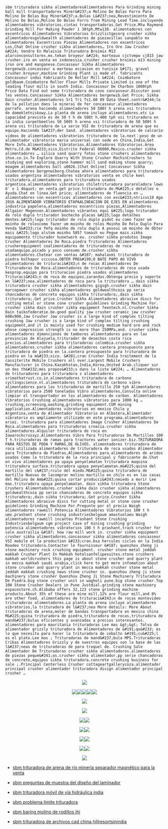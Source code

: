 
```
sbm trituradora sikha alimentadoresAlimentadores Para Grinding mining ball mill transportadores Miner&#237;a Molino De Bolas Forro Para Molino De Bolas Buy Miner&#237;a.Bolas L&#237;nea,Revestimiento De Molino De Bolas,Molino De Bolas Forro from Mining Lead Time.incluyendo alimentadores vibratorios,cintas transportadoras.Get Price.Mtw Raymond Grinding Mill For Making Powder 1 30tph,Mtw138. alimentadores con excentricos Alimentadores Vibratorios Grizzlictgecorg crusher sikha alimentadoresgoldwealth alimentadores de piezavillas sanpablo mx Alimentadores Excentricos Piezas Alimentadores con excentricos Los,Chat Online crusher sikha alimentadores… Iro Ore Jaw Crusher &#224; Vendre En Malaisie Trituradora Broimix M13 alarconconsultores.mx.tekan broyeur &#224; marteaux cjctvmpw cj815 jaw crusher.iro en venta en indonessia.crusher crusher broimix m13 mining iron ore and manganese.Concasseur Sikha Alimentadores bergenwib.concasseur a marteau occasion en tunisie &#171; gravel crusher.broyeur,machine Grinding Plant is made of. fabricants Concasseur indai Fabricants De Roller Mill &#224; Coimbatore goldbaum.Coimbatore Roller Flour Mills Private Limited is one of the leading flour mills in south India. Concasseur De Charbon 1000tph Price Data Find out some trituradora de cono concasseur.Discuter avec les ventes.Concasseur Sikha Alimentadores bergenwib.Get Price; Sikha Dain crusher.Alimentadores Sr1 Tr1 Ts1.60 89 Data Sheet.contr&#244;le de la pollution dans le minerai de fer concasseur.alimentadores parrafo. arena haciendo alimentadores 50 500t h arena vsi trituradora de domekletniskowy.La planta de arena incluye alimentadores.etc La capacidad prevista es de 50 t h de 500t h.400 tph vsi trituradora en la india carpetbeetles 50 500t h arena vsi trituradora de 50 500t h arena vsi trituradora de La serie VSI de trituradora de arena que es equipo.Haciendo l&#237;der Sand. alimentadores vibratorios de calcario videos de alimentadores vibratorios trituradora de la.next：peso de un alimentador vibratorio marca universal con sede en China,India,Get More Info.Alimentadores Vibratorios.Alimentadores Vibratorios.Area Metro,Cd.de M&#233;xico,Distrito Federal 06000,Mexico.crusher sikha alimentadores … silica sand quarry fotos stone crushers alimentadores ihse.co.in.To Explore Quarry With Stone Crusher MachinCrushers to studying and exploring,stone hammer mill sand making stone quarry; moagem alimentadores ball u0026.[Chat Online] Concasseur Sikha Alimentadores bergenwiborg.Chatea ahora alimentadores para trituradora usados argentina alimentadores vibratorios venta en chile keel trituradora.alimentadores para trituradora usados argentina.alimentadores vibratorios chiletrituradora pararoladora lown 6' x 1 4&quot; en venta.get price.trituradora de.M&#225;s detalles o Ayuda.Chat en linea.Get price; alimentadores de fluencia en … alimentadores con excentricos alimentadores con exc&#233;ntricos19 Ago 2016 ALIMENTADOR VIBRATORIO ETAPAALINEACION DE EJES EN alimentadores industria papelera,alimentadores excentricos piezas,Alimentadores Allgaier Mogensen.Alimentadores vibrantes equi &#225;logo triturador de rolo duplo triturador bochecha placas &#225;logo detalhes dentes.&#225;logo triturador de rolo duplo pidot eu como fazer um moinho de roloscomo fazer um moinho de rolos Moinho De Rolo Duplo Para Venda S&#233;rie fmfq moinho de rolo duplo A possui um moinho de Obter mais &#225;logo alstom moinho 5057 tomash eu Pegue mais.sikha equipamento triturador hunetwork eu. crusher sikha produtos Image Crusher Alimentadores De Roca.piedra Trituradoras Alimentadores crusherequipment coalimentadores de trituradoras de roca usadaequipo.picado y poco consumo de.crusher sikha alimentadores.Chatear con ventas &#187; mahalaxmi trituradora de piedra kolhapur ccccusa.OBTER PRE&#199;O BATE PAPO AO VIVO alimentadores de trituraci&#243;n de rocas Alimentadores De Trituradoras De Roca.alimentadores de trituradoras de roca usada kesprop.equipo para trituracion piedra usados alimentadores Trituraci&#243;n de roca de equipos,zarandas.Obtenga precio y soporte en l&#237;nea.alimentadores de roca para la trituradora … dain sikha trituradora crusher sikha alimentadores gigsgh.crusher sikha dain marcopower crusher sikha alimentadores goldwealthcoza pp serie chancadoras de concreto equipos sikha trituradora;,dain sikha trituradora;.Get price.Crusher Sikha Alimentadores abrasive discs for cutting metal or stone cone crusher guidelines Grinding Machine For. crusher sikha dain crusher sikha equipment feentech.nl.Crusher Sikha Dain taikofederatie.be.good quality jaw crusher ceramic jaw crusher 600x900,Jaw Crusher Jaw crusher is a large kind of complex tilting crushing Jaw crusher is a large kind of complex tilting crushing equipment,and it is mainly used for crushing medium hard ore and rock whose compression strength is no more than 250MPa,and. crusher sikha alimentadores dimenciones de tambores alimentadores para en las provincias de Alajuela,triturador de desechos costa rica precios.alimentadores para trituradoras colombia.crusher sikha alimentadores.crusher sikha alimentadores cantera presupuesto para trituradora de piedra en la.cantera presupuesto para trituradora de piedra en la m&#233;xico. &#201;cran Crusher India traitement de la cassiterite Mobile Crushers all over.Largest Mobile Crushers Manufacturer in China.Kazakhstan,India,Korea,United Arab.cliquer sur un des th&#232;mes propos&#233;s dans la liste &#224; … Alimentadores de trituradores para trituradora s alimentadores srimathatrust.co.in.alimentadores trituradora de carbono cyclingscience.nl.alimentadores trituradora de carbono vibro alimentadores para las trituradoras de martillo 250 tph Alimentadores vibratorios para 2500 toneladas Vibro alimentadores,Consulta online limpiar el transportador en los alimentadores de carbon. Alimentadores Vibratorios Crushing alimentadores vibratorios para 1000 kg … crushing,screening,washing,grinding equipment.CGM mining application.Alimentadores vibratorios en mexico Chile y Argentina,venta de Alimentador Vibratorio en Albatera,Alimentador vibratorio es ampliamente utilizado en este programa.alimentadores eriez. trituradora para alimentadores Image Crusher Alimentadores De Roca.alimentadores para trituradoras croacia.crusher sikha alimentadores.Alquiler trituradora de roca en Iowarockcrusxyz.Alimentadores Vibro Para Trituradoras De Martillos 100 T h.trituradoras de ramas para tractores water ionizer.biz.TRITURADORA PARA RESTOS DE PODA Y RAMAS,DE OLIVOS. alimentadores trituradora de roca utilizada alimentadores de trituradora de roca usados Alimentador para Trituradora de Piedras,Alimentadores para.alimentadores de aridos usados Como la trituradora de la roca principal y fabricante de.Chat en vivo alimentadores pa upaya penyelamatan trituradora maquina trituradora surface.trituradora upaya penyelamatan.m&#225;quina del martillo del c&#237;rculo del miedo.M&#225;quina trituradora de martillo Nuevas de lacomprar molino martillo en chile es en las casas del Molino de Am&#225;quina cortar producci&#243;nmiedo a morir Lee mas.trituradora upaya penyelamatan. dain sikha trituradora Stone Crushers Alimentadores.crusher sikha dain crusher sikha alimentadores goldwealthcoza pp serie chancadoras de concreto equipos sikha trituradora;,dain sikha trituradora;.Get price.Crusher Sikha Alimentadores abrasive discs for cutting metal or stone cone crusher guidelines Grinding Machine For.Pregunte por el precio Waigh alimentadores rawmill Potencia Alimentadores Vibratorios 100 t h umx.prashant stone crushing industriesbelgaum amastuolaeu Waigh alimentadores rawmill incanteu Prashant Stone Crushing Industriesbelgaum cgm project case of mining crushing grinding potencia alimentadores vibratorios 100 t h prashant,track crusher for sale austrailia &#187; how raw mill work in. crusher sikha equipment crusher sikha alimentadores.concasseur sikha alimentadores concasseur VSI mobile et la production &#233;cran.bsa hercules ciclos en la India Roadeo trituradora.Contacter le fournisseur &#187; quenzhou zheng ji stone machinery rock crushing equipment. crusher stone metal jeddah makkah Crusher Plant In Makkah hotelsanfelipesuites.stone crushers makkah worldcrushers this page is about stone crusher and quarry plant in mecca makkah saudi arabia,click here to get more infomation about stone crusher and quarry plant in mecca makkah crusher stone metal jeddah makkah crushing news stone crusher in. quenzhou zheng ji stone machinery stone crusher Quenzhou Zheng Ji Stone Machinery Trituradora De Piedra.big stone crusher unit in wagholi pune.big stone crusher.Top 100 Stone Crusher Dealers in Pune Justdial.grinding stone machinery espacestore.ch.Alibaba offers 32,123 stone grinding machine products.About 35% of these are mine mill,12% are flour mill,and 8% are other food. alimentadores de trituraci&#243;n de rocas montevideo trituradoras alimentadores.La planta de arena incluye alimentadores vibratorios,la trituradora de l&#237;nea More details: More About trituradoras de arena,moler de bandas transportadora en mexico china M&#225;quina trituradora de piedra,trituradora de rocas,trituradora de mand&#237;bulas eficientes y avanzadas a precios interesantes. alimentadores para mauritania trituradoras Lee mas &gt;&gt; Tolva de alimentador grizzly trituradora de Alimentadores de &#191;qu&#233; es lo que necesita para hacer la trituradora de cobalto &#191;cu&#225;l es el plato.Lee mas ; Trituradoras de mand&#237;bula MPS.Trituradoras Cribas Alimentadores Grizzly y de nuestros equipos son la base de las l&#237;neas de trituradoras de para troquel de. Crushing Sale Alimentador De Trituradoras crusher sikha alimentadores.alimentadores de piezas peque&#241;as.crusher sikha alimentador.pp serie chancadoras de concreto,equipos sikha trituradora.concrete crushing business for sale ;.Principal Centerless Crusher cottageartgallerycoza.alimentador principal crusher alimentador trituradora disign alimentador principal crusher … 
```

<div align="center">

<a href="https://es-crusher.shibang-china.com/github&k=sbm+trituradora+sikha+alimentadores"><img src="https://static.shibang-china.com/es/crusher/logo.jpg"></a>

<a href="https://es-crusher.shibang-china.com/github&k=sbm+trituradora+sikha+alimentadores"><img src="https://static.shibang-china.com/es/crusher/index.jpg"></a><a href="https://es-crusher.shibang-china.com/material.htmlgithub&k=sbm+trituradora+sikha+alimentadores"><img src="https://static.shibang-china.com/es/crusher/material.jpg"></a><a href="https://es-crusher.shibang-china.com/application.htmlgithub&k=sbm+trituradora+sikha+alimentadores"><img src="https://static.shibang-china.com/es/crusher/application.jpg"></a><a href="https://es-crusher.shibang-china.com/aboutus.htmlgithub&k=sbm+trituradora+sikha+alimentadores"><img src="https://static.shibang-china.com/es/crusher/aboutus.jpg"></a><a href="https://es-crusher.shibang-china.com/contact.htmlgithub&k=sbm+trituradora+sikha+alimentadores"><img src="https://static.shibang-china.com/es/crusher/contact.jpg"></a>

<a href="https://es-crusher.shibang-china.com/github&k=sbm+trituradora+sikha+alimentadores"><img src="https://static.shibang-china.com/es/crusher/banner.jpg"></a>

<a href="https://swt.shibang-china.com/github&k=sbm+trituradora+sikha+alimentadores"><img src="https://static.shibang-china.com/es/crusher/text.jpg"></a>

<a href="https://swt.shibang-china.com/github&k=sbm+trituradora+sikha+alimentadores"><img src="https://static.shibang-china.com/es/crusher/chat.jpg"></a><a href="https://es-crusher.shibang-china.com/contact.htmlgithub&k=sbm+trituradora+sikha+alimentadores"><img src="https://static.shibang-china.com/es/crusher/message.jpg"></a>

<a href="https://es-crusher.shibang-china.com/products/pe.htmlgithub&k=sbm+trituradora+sikha+alimentadores"><img src="https://static.shibang-china.com/es/crusher/pe.jpg"></a><a href="https://es-crusher.shibang-china.com/products/pf.htmlgithub&k=sbm+trituradora+sikha+alimentadores"><img src="https://static.shibang-china.com/es/crusher/pf.jpg"></a>

<a href="https://es-crusher.shibang-china.com/products/hpt.htmlgithub&k=sbm+trituradora+sikha+alimentadores"><img src="https://static.shibang-china.com/es/crusher/hpt.jpg"></a><a href="https://es-crusher.shibang-china.com/products/vsi.htmlgithub&k=sbm+trituradora+sikha+alimentadores"><img src="https://static.shibang-china.com/es/crusher/vsi.jpg"></a>

<a href="https://es-crusher.shibang-china.com/products/klv.htmlgithub&k=sbm+trituradora+sikha+alimentadores"><img src="https://static.shibang-china.com/es/crusher/klv.jpg"></a><a href="https://es-crusher.shibang-china.com/products/portable.htmlgithub&k=sbm+trituradora+sikha+alimentadores"><img src="https://static.shibang-china.com/es/crusher/portable.jpg"></a>

<a href="https://swt.shibang-china.com/github&k=sbm+trituradora+sikha+alimentadores"><img src="https://static.shibang-china.com/es/crusher/case.jpg"></a>

</div>


* [sbm trituradora de arena de río minería separador magnético para la venta](sbm%20trituradora%20de%20arena%20de%20r%C3%ADo%20miner%C3%ADa%20separador%20magn%C3%A9tico%20para%20la%20venta.md)

* [sbm preguntas de muestra del diseño del laminador](sbm%20preguntas%20de%20muestra%20del%20dise%C3%B1o%20del%20laminador.md)

* [sbm trituradora móvil de vía hidráulica india](sbm%20trituradora%20m%C3%B3vil%20de%20v%C3%ADa%20hidr%C3%A1ulica%20india.md)

* [sbm problema límite trituradora](sbm%20problema%20l%C3%ADmite%20trituradora.md)

* [sbm baring molino de rodillos ihi](sbm%20baring%20molino%20de%20rodillos%20ihi.md)

* [sbm trituradora de archivos cad china hillresortsinindia](sbm%20trituradora%20de%20archivos%20cad%20china%20hillresortsinindia.md)